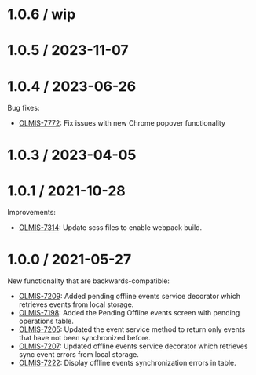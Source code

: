 1.0.6 / wip
==================

1.0.5 / 2023-11-07
==================

1.0.4 / 2023-06-26
==================

Bug fixes:
* [OLMIS-7772](https://openlmis.atlassian.net/browse/OLMIS-7772): Fix issues with new Chrome popover functionality

1.0.3 / 2023-04-05
==================

1.0.1 / 2021-10-28
==================

Improvements:
* [OLMIS-7314](https://openlmis.atlassian.net/browse/OLMIS-7314): Update scss files to enable webpack build.


1.0.0 / 2021-05-27
==================

New functionality that are backwards-compatible:
* [OLMIS-7209](https://openlmis.atlassian.net/browse/OLMIS-7209): Added pending offline events service decorator which retrieves events from local storage.
* [OLMIS-7198](https://openlmis.atlassian.net/browse/OLMIS-7198): Added the Pending Offline events screen with pending operations table.
* [OLMIS-7205](https://openlmis.atlassian.net/browse/OLMIS-7205): Updated the event service method to return only events that have not been synchronized before.
* [OLMIS-7207](https://openlmis.atlassian.net/browse/OLMIS-7207): Updated offline events service decorator which retrieves sync event errors from local storage.
* [OLMIS-7222](https://openlmis.atlassian.net/browse/OLMIS-7222): Display offline events synchronization errors in table.
